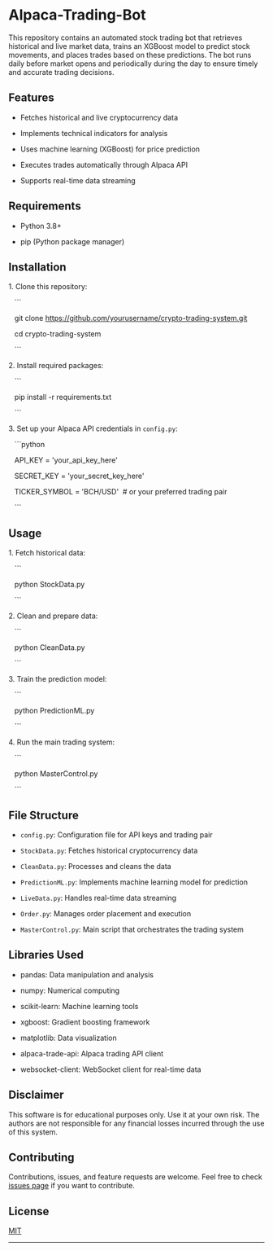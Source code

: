 # Alpaca-Trading-Bot
This repository contains an automated stock trading bot that retrieves historical and live market data, trains an XGBoost model to predict stock movements, and places trades based on these predictions. The bot runs daily before market opens and periodically during the day to ensure timely and accurate trading decisions.


## Features

- Fetches historical and live cryptocurrency data

- Implements technical indicators for analysis

- Uses machine learning (XGBoost) for price prediction

- Executes trades automatically through Alpaca API

- Supports real-time data streaming

## Requirements

- Python 3.8+

- pip (Python package manager)

## Installation

1\. Clone this repository:

   ```

   git clone https://github.com/yourusername/crypto-trading-system.git

   cd crypto-trading-system

   ```

2\. Install required packages:

   ```

   pip install -r requirements.txt

   ```

3\. Set up your Alpaca API credentials in `config.py`:

   ```python

   API_KEY = 'your_api_key_here'

   SECRET_KEY = 'your_secret_key_here'

   TICKER_SYMBOL = 'BCH/USD'  # or your preferred trading pair

   ```

## Usage

1\. Fetch historical data:

   ```

   python StockData.py

   ```

2\. Clean and prepare data:

   ```

   python CleanData.py

   ```

3\. Train the prediction model:

   ```

   python PredictionML.py

   ```

4\. Run the main trading system:

   ```

   python MasterControl.py

   ```

## File Structure

- `config.py`: Configuration file for API keys and trading pair

- `StockData.py`: Fetches historical cryptocurrency data

- `CleanData.py`: Processes and cleans the data

- `PredictionML.py`: Implements machine learning model for prediction

- `LiveData.py`: Handles real-time data streaming

- `Order.py`: Manages order placement and execution

- `MasterControl.py`: Main script that orchestrates the trading system

## Libraries Used

- pandas: Data manipulation and analysis

- numpy: Numerical computing

- scikit-learn: Machine learning tools

- xgboost: Gradient boosting framework

- matplotlib: Data visualization

- alpaca-trade-api: Alpaca trading API client

- websocket-client: WebSocket client for real-time data

## Disclaimer

This software is for educational purposes only. Use it at your own risk. The authors are not responsible for any financial losses incurred through the use of this system.

## Contributing

Contributions, issues, and feature requests are welcome. Feel free to check [issues page](https://github.com/yourusername/crypto-trading-system/issues) if you want to contribute.

## License

[MIT](https://choosealicense.com/licenses/mit/)

---

